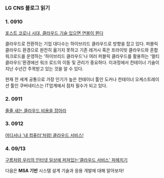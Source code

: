 ### LG CNS 블로그 읽기 

### 1. 0910

[포스트 코로나 시대, 클라우드 기술 있으면 연봉이 뛴다](https://blog.lgcns.com/2337?category=668556)

클라우드로 전환하는 기업 대다수는 하이브리드 클라우드로 방향을 잡고 있다. 퍼블릭 클라우드 환경으로 완전히 옮기지 못하고 기존 레거시 혹은 프라이빗 클라우드와 혼합 워크로드를 운영하는 '하이브리드 클라우드'나 여러 퍼블릭 클라우드를 활용하는 '멀티 클라우드'환경에선 워크 로드의 이동 및 관리가 중요하다. 이과정에서 컨테이너 기술이 지난 수년간 주목받고 있는 것을 알 수 있다.

현재 전 세계 공통으로 가장 인기가 높은 컨테이너 툴인 도커나 컨테이너 오케스트레이션 툴인 쿠버네티스는 IT업계에서 점차 필수가 되고 있다. 

### 2. 0911

[줄줄 새는 클라우드 비용을 잡아라](https://blog.lgcns.com/2356?category=668556)

### 3. 0912

[어디서나 '내 컴퓨터'처럼! 클라우드 서비스!](https://blog.lgcns.com/2334?category=857802)

### 4.  09/13

[구름처럼 우리의 인터넷 일상에 퍼져있는'클라우드 서비스' 파헤치기 ](https://blog.naver.com/codinggenius/221725873181)

다음은 **MSA 기반** 시스템 설계 기술과 응용 개발에 대해 알아보자!

